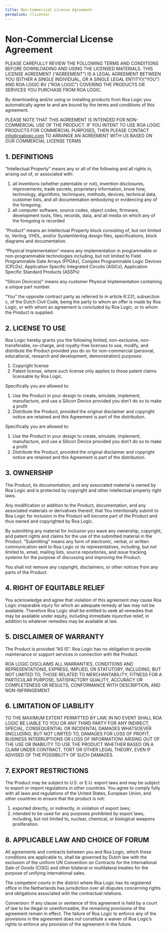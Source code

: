 ```yaml
---
title: Non-Commercial License Agreement
permalink: /license/
---
```

# Non-Commercial License Agreement

PLEASE CAREFULLY REVIEW THE FOLLOWING TERMS AND CONDITIONS BEFORE DOWNLOADING AND USING THE LICENSED MATERIALS. THIS LICENSE AGREEMENT (“AGREEMENT”) IS A LEGAL AGREEMENT BETWEEN YOU (EITHER A SINGLE INDIVIDUAL, OR A SINGLE LEGAL ENTITY)(“YOU”) AND ROA LOGIC BV (“ROA LOGIC”) COVERING THE PRODUCTS OR SERVICES YOU PURCHASE FROM ROA LOGIC.

By downloading and/or using or installing products from Roa Logic you automatically agree to and are bound by the terms and conditions of this agreement.

PLEASE NOTE THAT THIS AGREEMENT IS INTENDED FOR NON-COMMERCIAL USE OF THE PRODUCT. IF YOU INTENT TO USE ROA LOGIC PRODUCTS FOR COMMERCIAL PURPOSES, THEN PLEASE CONTACT info@roalogic.com TO ARRANGE AN AGREEMENT WITH US BASED ON OUR COMMERCIAL LICENSE TERMS

## 1. DEFINITIONS

“Intellectual Property” means any or all of the following and all rights in, arising out of, or associated with:


1. all inventions (whether patentable or not), invention disclosures, improvements, trade secrets, proprietary information, know how, technology, algorithms, techniques, methods, devices, technical data, customer lists, and all documentation embodying or evidencing any of the foregoing;
2. all computer software, source codes, object codes, firmware, development tools, files, records, data, and all media on which any of the foregoing is recorded

“Product” means an Intellectual Property block consisting of, but not limited to, Verilog, VHDL, and/or SystemVerilog design files, specifications, block diagrams and documentation.

“Physical Implementation” means any implementation in programmable or non-programmable technologies including, but not limited to Field Programmable Gate Arrays (FPGAs), Complex Programmable Logic Devices (CPLDs), Application Specific Integrated Circuits (ASICs), Application Specific Standard Products (ASSPs)

“Silicon Device(s)” means any customer Physical Implementation containing a unique part number.

“You” the opposite contract party as referred to in article 6:231, subsection c, of the Dutch Civil Code, being the party to whom an offer is made by Roa Logic, or with whom an agreement is concluded by Roa Logic, or to whom the Product is supplied.

## 2. LICENSE TO USE

Roa Logic hereby grants you the following limited, non-exclusive, non-transferable, no-charge, and royalty-free licenses to use, modify, and distribute the Product provided you do so for non-commercial (personal, educational, research and development, demonstration) purposes:

1. Copyright license
2. Patent license, where such license only applies to those patent claims licensable by Roa Logic.

Specifically you are allowed to:

1. Use the Product in your design to create, simulate, implement, manufacture, and use a Silicon Device provided you don’t do so to make a profit
2. Distribute the Product, provided the original disclaimer and copyright notice are retained and this Agreement is part of the distribution.

Specifically you are allowed to:

1. Use the Product in your design to create, simulate, implement, manufacture, and use a Silicon Device provided you don’t do so to make a profit
2. Distribute the Product, provided the original disclaimer and copyright notice are retained and this Agreement is part of the distribution.

## 3. OWNERSHIP

The Product, its documentation, and any associated material is owned by Roa Logic and is protected by copyright and other intellectual property right laws.

Any modification or addition to the Product, documentation, and any associated materials or derivatives thereof, that You intentionally submit to Roa Logic for inclusion in the Product will become part of the Product and thus owned and copyrighted by Roa Logic.

By submitting any material for inclusion you wave any ownership, copyright, and patent rights and claims for the use of the submitted material in the Product. “Submitting” means any form of electronic, verbal, or written communication sent to Roa Logic or its representatives, including, but not limited to, email, mailing lists, source repositories, and issue tracking systems for the purpose of discussing and improving the Product.

You shall not remove any copyright, disclaimers, or other notices from any parts of the Product.

## 4. RIGHT OF EQUITABLE RELIEF

You acknowledge and agree that violation of this agreement may cause Roa Logic irreparable injury for which an adequate remedy at law may not be available. Therefore Roa Logic shall be entitled to seek all remedies that may be available under equity, including immediate injunctive relief, in addition to whatever remedies may be available at law.

## 5. DISCLAIMER OF WARRANTY

The Product is provided “AS IS”. Roa Logic has no obligation to provide maintenance or support services in connection with the Product.

ROA LOGIC DISCLAIMS ALL WARRANTIES, CONDITIONS AND REPRESENTATIONS, EXPRESS, IMPLIED, OR STATUTORY, INCLUDING, BUT NOT LIMITED TO, THOSE RELATED TO MERCHANTABILITY, FITNESS FOR A PARTICULAR PURPOSE, SATISFACTORY QUALITY, ACCURACY OR COMPLETENESS OR RESULTS, CONFORMANCE WITH DESCRIPTION, AND NON-INFRINGEMENT.

## 6. LIMITATION OF LIABILITY

TO THE MAXIMUM EXTENT PERMITTED BY LAW, IN NO EVENT SHALL ROA LOGIC BE LIABLE TO YOU OR ANY THIRD PARTY FOR ANY INDIRECT, SPECIAL, CONSEQUENTIAL OR INCIDENTAL DAMAGES WHATSOEVER (INCLUDING, BUT NOT LIMITED TO, DAMAGES FOR LOSS OF PROFIT, BUSINESS INTERRUPTIONS OR LOSS OF INFORMATION) ARISING OUT OF THE USE OR INABILITY TO USE THE PRODUCT WHETHER BASED ON A CLAIM UNDER CONTRACT, TORT OR OTHER LEGAL THEORY, EVEN IF ADVISED OF THE POSSIBILITY OF SUCH DAMAGES.

## 7. EXPORT RESTRICTIONS

The Product may be subject to U.S. or E.U. export laws and may be subject to export or import regulations in other countries. You agree to comply fully with all laws and regulations of the United States, European Union, and other countries to ensure that the product is not:


1. exported directly, or indirectly, in violation of export laws;
2. intended to be used for any purposes prohibited by export laws, including, but not limited to, nuclear, chemical, or biological weapons proliferation.

## 8. APPLICABLE LAW AND CHOICE OF FORUM

All agreements and contracts between you and Roa Logic, which these conditions are applicable to, shall be governed by Dutch law with the exclusion of the uniform UN Convention on Contracts for the International Sale of Goods (CISG) and other bilateral or multilateral treaties for the purpose of unifying international sales.

The competent courts in the district where Roa Logic has its registered office in the Netherlands has jurisdiction over all disputes concerning rights and obligations associated with the contractual relations.

Conversion: If any clause or sentence of this agreement is held by a court of law to be illegal or unenforceable, the remaining provisions of the agreement remain in effect. The failure of Roa Logic to enforce any of the provisions in the agreement does not constitute a waiver of Roa Logic’s rights to enforce any provision of the agreement in the future.
